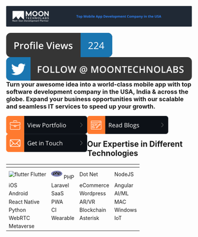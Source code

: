 <img src="assets/top-header.png" align="center">
<br/>
<br/>
<div>
    <img src="assets/profile-views.svg" align="left"> <a href="https://twitter.com/moontechnolabs" target="_blank"><img src="assets/twitter-follow.svg" align="right"></a>
    <br/>
    <br/>
</div>

<div>
    <h3>
        Turn your awesome idea into a world-class mobile app with top software development company in the USA, India & across the globe. Expand your business opportunities with our scalable and seamless IT services to speed up your growth.
    </h3>
    
</div>

<div>
    <img src="assets/view-portfolio.svg" align="left" width="220px">
    <img src="assets/read-blogs.svg" align="left" width="220px">
    <img src="assets/get-in-touch.png" align="left" width="220px">
</div>

<br/>
<br/>

<div>
    <h2>Our Expertise in Different Technologies</h2>
</div>

|<!-- --> |<!-- --> |<!-- --> |<!-- --> |
|--------|--------|--------|--------|
| <img src="https://www.vectorlogo.zone/logos/flutterio/flutterio-icon.svg" alt="flutter" width="30" height="30"/> Flutter |<img src="https://raw.githubusercontent.com/devicons/devicon/master/icons/php/php-original.svg" alt="php" width="30" height="30"/> PHP     | Dot Net|NodeJS  |
|iOS|Laravel|eCommerce|Angular|
|Android|SaaS|Wordpress|AI/ML|
|React Native | PWA | AR/VR|MAC|
|Python|CI|Blockchain|Windows|
|WebRTC|Wearable|Asterisk|IoT|
|Metaverse| 

